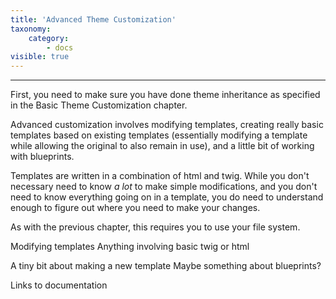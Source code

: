 ```yaml
---
title: 'Advanced Theme Customization'
taxonomy:
    category:
        - docs
visible: true
---
```


---

First, you need to make sure you have done theme inheritance as specified in the Basic Theme Customization chapter.

Advanced customization involves modifying templates, creating really basic templates based on existing templates (essentially modifying a template while allowing the original to also remain in use), and a little bit of working with blueprints.

Templates are written in a combination of html and twig. While you don't necessary need to know _a lot_ to make simple modifications, and you don't need to know everything going on in a template, you do need to understand enough to figure out where you need to make your changes.

As with the previous chapter, this requires you to use your file system.

Modifying templates
Anything involving basic twig or html

A tiny bit about making a new template
Maybe something about blueprints?

Links to documentation
